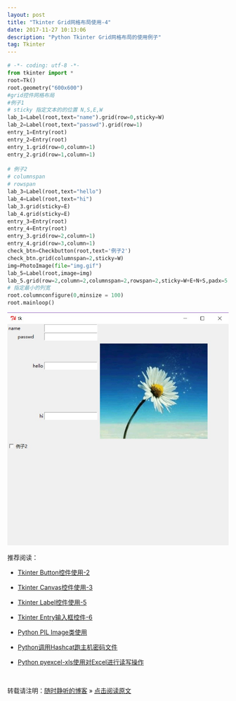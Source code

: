 ```yaml
--- 
layout: post
title: "Tkinter Grid网格布局使用-4"
date: 2017-11-27 10:13:06 
description: "Python Tkinter Grid网格布局的使用例子"
tag: Tkinter
---
```



```Python
# -*- coding: utf-8 -*-
from tkinter import *
root=Tk()
root.geometry("600x600")
#grid控件网格布局
#例子1
# sticky 指定文本的的位置 N,S,E,W
lab_1=Label(root,text="name").grid(row=0,sticky=W)
lab_2=Label(root,text="passwd").grid(row=1)
entry_1=Entry(root)
entry_2=Entry(root)
entry_1.grid(row=0,column=1)
entry_2.grid(row=1,column=1)

# 例子2
# columnspan
# rowspan
lab_3=Label(root,text="hello")
lab_4=Label(root,text="hi")
lab_3.grid(sticky=E)
lab_4.grid(sticky=E)
entry_3=Entry(root)
entry_4=Entry(root)
entry_3.grid(row=2,column=1)
entry_4.grid(row=3,column=1)
check_btn=Checkbutton(root,text='例子2')
check_btn.grid(columnspan=2,sticky=W)
img=PhotoImage(file="img.gif")
lab_5=Label(root,image=img)
lab_5.grid(row=2,column=2,columnspan=2,rowspan=2,sticky=W+E+N+S,padx=5,pady=5)
# 指定最小的列宽
root.columnconfigure(0,minsize = 100)
root.mainloop()
```
<img src="/images/posts/Python/Tkinter/Grid/Tkinter_Grid_1.jpg" >


推荐阅读：

- [Tkinter Button控件使用-2](https://ssjt21.github.io/2017/11/Python_TK_Button/)

- [Tkinter Canvas控件使用-3](https://ssjt21.github.io/2017/11/Python_TK_Canvas/)

- [Tkinter Label控件使用-5](https://ssjt21.github.io/2018/05/Python_TK_Label/)

- [Tkinter Entry输入框控件-6](https://ssjt21.github.io/2018/05/Python_TK_Entry/)

- [Python PIL Image类使用](http://ssjt21.github.io/2017/11/Python_PIL_Image_Module/)

- [Python调用Hashcat跑主机密码文件](http://ssjt21.github.io/2017/11/Python_Hashcatshell/)

- [Python pyexcel-xls使用对Excel进行读写操作](https://ssjt21.github.io/2018/01/Python_Pyexcel-xls/)


<br>

转载请注明：[随时静听的博客](http://ssjt21.github.io) » [点击阅读原文](https://ssjt21.github.io/2017/11/Python_TK_Grid/)
